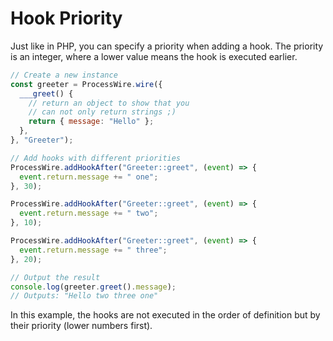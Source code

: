 # Hook Priority

Just like in PHP, you can specify a priority when adding a hook. The priority is an integer, where a lower value means the hook is executed earlier.

```js
// Create a new instance
const greeter = ProcessWire.wire({
  ___greet() {
    // return an object to show that you
    // can not only return strings ;)
    return { message: "Hello" };
  },
}, "Greeter");

// Add hooks with different priorities
ProcessWire.addHookAfter("Greeter::greet", (event) => {
  event.return.message += " one";
}, 30);

ProcessWire.addHookAfter("Greeter::greet", (event) => {
  event.return.message += " two";
}, 10);

ProcessWire.addHookAfter("Greeter::greet", (event) => {
  event.return.message += " three";
}, 20);

// Output the result
console.log(greeter.greet().message);
// Outputs: "Hello two three one"
```

In this example, the hooks are not executed in the order of definition but by their priority (lower numbers first).

